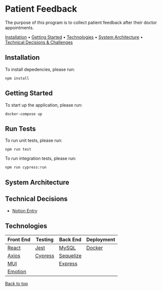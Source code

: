 # Patient Feedback

The purpose of this program is to collect patient feedback after their doctor appointments.

[Installation](#installation) •
[Getting Started](#getting-started) •
[Technologies](#technologies) •
[System Architecture](#system-architecture) •
[Technical Decisions & Challenges](#technical-decisions)

## Installation

To install depedencies, please run:

```
npm install
```

## Getting Started

To start up the application, please run:

```
docker-compose up
```

## Run Tests

To run unit tests, please run:

```
npm run test
```

To run integration tests, please run:

```
npm run cypress:run
```

## System Architecture

## Technical Decisions

- [Notion Entry](https://zesty-spur-a63.notion.site/Patient-Feedback-970e8904cf7645a3b313c75711f44893)

## Technologies

| Front End                        | Testing                          | Back End                            | Deployment                |
| -------------------------------- | -------------------------------- | ----------------------------------- | ------------------------- |
| [React](https://reactjs.org/)    | [Jest](https://jestjs.io/)       | [MySQL](https://www.mysql.com/)     | [Docker](www.docker.com/) |
| [Axios](https://axios-http.com/) | [Cypress](https://go.cypress.io) | [Sequelize](https://sequelize.org/) |                           |
| [MUI](https://mui.com/)          |                                  | [Express](https://expressjs.com/)   |                           |
| [Emotion](https://emotion.sh)    |                                  |                                     |                           |

[Back to top](#)
